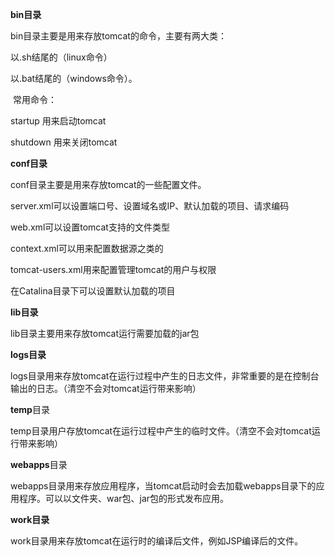 **bin目录**

bin目录主要是用来存放tomcat的命令，主要有两大类：

以.sh结尾的（linux命令）

以.bat结尾的（windows命令）。

​	常用命令：

startup 用来启动tomcat 

shutdown 用来关闭tomcat 

 

**conf目录**

conf目录主要是用来存放tomcat的一些配置文件。

server.xml可以设置端口号、设置域名或IP、默认加载的项目、请求编码 

web.xml可以设置tomcat支持的文件类型 

context.xml可以用来配置数据源之类的 

tomcat-users.xml用来配置管理tomcat的用户与权限 

在Catalina目录下可以设置默认加载的项目



**lib目录**

lib目录主要用来存放tomcat运行需要加载的jar包



**logs目录**

logs目录用来存放tomcat在运行过程中产生的日志文件，非常重要的是在控制台输出的日志。（清空不会对tomcat运行带来影响） 



**temp**目录

temp目录用户存放tomcat在运行过程中产生的临时文件。（清空不会对tomcat运行带来影响）



**webapps**目录

webapps目录用来存放应用程序，当tomcat启动时会去加载webapps目录下的应用程序。可以以文件夹、war包、jar包的形式发布应用。



**work目录**

work目录用来存放tomcat在运行时的编译后文件，例如JSP编译后的文件。